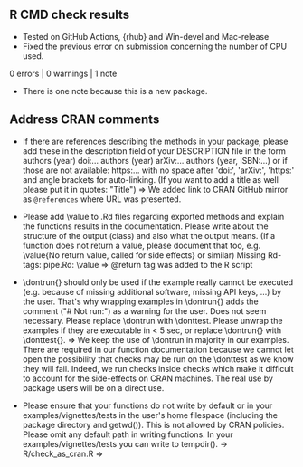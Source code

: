 ## R CMD check results

* Tested on GitHub Actions, {rhub} and Win-devel and Mac-release
* Fixed the previous error on submission concerning the number of CPU used.

0 errors | 0 warnings | 1 note

* There is one note because this is a new package.

## Address CRAN comments

- If there are references describing the methods in your package, please
add these in the description field of your DESCRIPTION file in the form
authors (year) doi:...
authors (year) arXiv:...
authors (year, ISBN:...)
or if those are not available: https:...
with no space after 'doi:', 'arXiv:', 'https:' and angle brackets for
auto-linking. (If you want to add a title as well please put it in
quotes: "Title")
=> We added link to CRAN GitHub mirror as `@references` where URL was presented.

- Please add \value to .Rd files regarding exported methods and explain
the functions results in the documentation. Please write about the
structure of the output (class) and also what the output means. (If a
function does not return a value, please document that too, e.g.
\value{No return value, called for side effects} or similar)
Missing Rd-tags:
pipe.Rd: \value
=> @return tag was added to the R script

- \dontrun{} should only be used if the example really cannot be executed
(e.g. because of missing additional software, missing API keys, ...) by
the user. That's why wrapping examples in \dontrun{} adds the comment
("# Not run:") as a warning for the user. Does not seem necessary.
Please replace \dontrun with \donttest.
Please unwrap the examples if they are executable in < 5 sec, or replace
\dontrun{} with \donttest{}.
=> We keep the use of \dontrun in majority in our examples. There are required in our function documentation because we cannot let open the possibility that checks may be run on the \donttest as we know they will fail. Indeed, we run checks inside checks which make it difficult to account for the side-effects on CRAN machines. The real use by package users will be on a direct use. 


- Please ensure that your functions do not write by default or in your
examples/vignettes/tests in the user's home filespace (including the
package directory and getwd()). This is not allowed by CRAN policies.
Please omit any default path in writing functions. In your
examples/vignettes/tests you can write to tempdir(). -> R/check_as_cran.R
=> 
